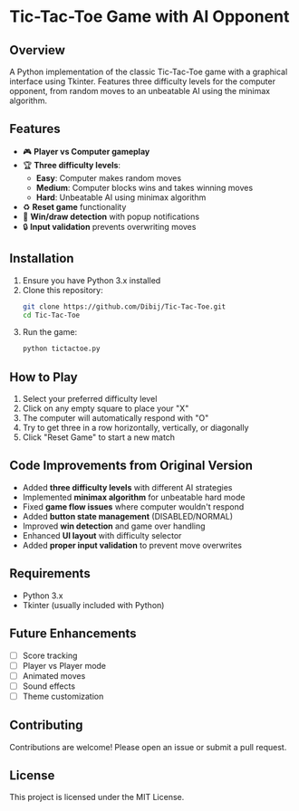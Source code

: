 # Tic-Tac-Toe Game with AI Opponent

## Overview

A Python implementation of the classic Tic-Tac-Toe game with a graphical interface using Tkinter. Features three difficulty levels for the computer opponent, from random moves to an unbeatable AI using the minimax algorithm.

## Features

- 🎮 **Player vs Computer gameplay**
- 🏆 **Three difficulty levels**:
  - **Easy**: Computer makes random moves
  - **Medium**: Computer blocks wins and takes winning moves
  - **Hard**: Unbeatable AI using minimax algorithm
- ♻️ **Reset game** functionality
- 🏁 **Win/draw detection** with popup notifications
- 🔒 **Input validation** prevents overwriting moves

## Installation

1. Ensure you have Python 3.x installed
2. Clone this repository:
   ```bash
   git clone https://github.com/Dibij/Tic-Tac-Toe.git
   cd Tic-Tac-Toe
   ```
3. Run the game:
   ```bash
   python tictactoe.py
   ```

## How to Play

1. Select your preferred difficulty level
2. Click on any empty square to place your "X"
3. The computer will automatically respond with "O"
4. Try to get three in a row horizontally, vertically, or diagonally
5. Click "Reset Game" to start a new match

## Code Improvements from Original Version

- Added **three difficulty levels** with different AI strategies
- Implemented **minimax algorithm** for unbeatable hard mode
- Fixed **game flow issues** where computer wouldn't respond
- Added **button state management** (DISABLED/NORMAL)
- Improved **win detection** and game over handling
- Enhanced **UI layout** with difficulty selector
- Added **proper input validation** to prevent move overwrites

## Requirements

- Python 3.x
- Tkinter (usually included with Python)

## Future Enhancements

- [ ] Score tracking
- [ ] Player vs Player mode
- [ ] Animated moves
- [ ] Sound effects
- [ ] Theme customization

## Contributing

Contributions are welcome! Please open an issue or submit a pull request.

## License

This project is licensed under the MIT License.
